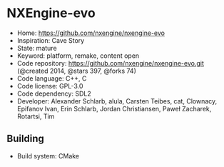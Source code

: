 # NXEngine-evo

- Home: https://github.com/nxengine/nxengine-evo
- Inspiration: Cave Story
- State: mature
- Keyword: platform, remake, content open
- Code repository: https://github.com/nxengine/nxengine-evo.git (@created 2014, @stars 397, @forks 74)
- Code language: C++, C
- Code license: GPL-3.0
- Code dependency: SDL2
- Developer: Alexander Schlarb, alula, Carsten Teibes, cat, Clownacy, Epifanov Ivan, Erin Schlarb, Jordan Christiansen, Paweł Zacharek, Rotartsi, Tim

## Building

- Build system: CMake
